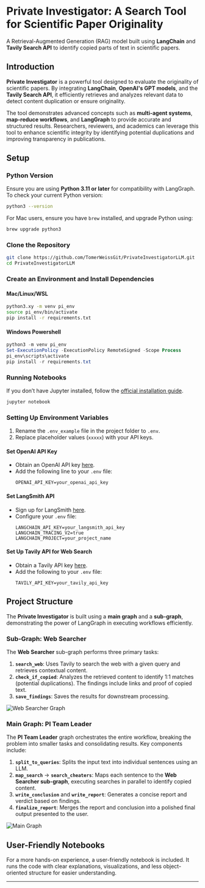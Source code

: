 # Private Investigator: A Search Tool for Scientific Paper Originality
A Retrieval-Augmented Generation (RAG) model built using **LangChain** and **Tavily Search API** to identify copied parts of text in scientific papers.

## Introduction
**Private Investigator** is a powerful tool designed to evaluate the originality of scientific papers. By integrating **LangChain**, **OpenAI's GPT models**, and the **Tavily Search API**, it efficiently retrieves and analyzes relevant data to detect content duplication or ensure originality.

The tool demonstrates advanced concepts such as **multi-agent systems**, **map-reduce workflows**, and **LangGraph** to provide accurate and structured results. Researchers, reviewers, and academics can leverage this tool to enhance scientific integrity by identifying potential duplications and improving transparency in publications.

## Setup

### Python Version
Ensure you are using **Python 3.11 or later** for compatibility with LangGraph. To check your current Python version:
```bash
python3 --version
```
For Mac users, ensure you have `brew` installed, and upgrade Python using:
```bash
brew upgrade python3
```

### Clone the Repository
```bash
git clone https://github.com/TomerWeissGit/PrivateInvestigatorLLM.git
cd PrivateInvestigatorLLM
```

### Create an Environment and Install Dependencies
#### Mac/Linux/WSL
```bash
python3.xy -m venv pi_env
source pi_env/bin/activate
pip install -r requirements.txt
```
#### Windows Powershell
```powershell
python3 -m venv pi_env
Set-ExecutionPolicy -ExecutionPolicy RemoteSigned -Scope Process
pi_env\scripts\activate
pip install -r requirements.txt
```

### Running Notebooks
If you don’t have Jupyter installed, follow the [official installation guide](https://jupyter.org/install).
```bash
jupyter notebook
```

### Setting Up Environment Variables
1. Rename the `.env_example` file in the project folder to `.env`.
2. Replace placeholder values (`xxxxx`) with your API keys.

#### Set OpenAI API Key
- Obtain an OpenAI API key [here](https://openai.com/index/openai-api/).
- Add the following line to your `.env` file:
  ```
  OPENAI_API_KEY=your_openai_api_key
  ```

#### Set LangSmith API
- Sign up for LangSmith [here](https://smith.langchain.com/).
- Configure your `.env` file:
  ```
  LANGCHAIN_API_KEY=your_langsmith_api_key
  LANGCHAIN_TRACING_V2=true
  LANGCHAIN_PROJECT=your_project_name
  ```

#### Set Up Tavily API for Web Search
- Obtain a Tavily API key [here](https://tavily.com/).
- Add the following to your `.env` file:
  ```
  TAVILY_API_KEY=your_tavily_api_key
  ```

## Project Structure
The **Private Investigator** is built using a **main graph** and a **sub-graph**, demonstrating the power of LangGraph in executing workflows efficiently.

### Sub-Graph: Web Searcher
The **Web Searcher** sub-graph performs three primary tasks:
1. **`search_web`**: Uses Tavily to search the web with a given query and retrieves contextual content.
2. **`check_if_copied`**: Analyzes the retrieved content to identify 1:1 matches (potential duplications). The findings include links and proof of copied text.
3. **`save_findings`**: Saves the results for downstream processing.

![Web Searcher Graph](https://github.com/user-attachments/assets/67b4bf75-6ce0-4839-abd9-6ab0f4cc3f43)

### Main Graph: PI Team Leader
The **PI Team Leader** graph orchestrates the entire workflow, breaking the problem into smaller tasks and consolidating results. Key components include:

1. **`split_to_queries`**: Splits the input text into individual sentences using an LLM.
2. **`map_search`** -> **`search_cheaters`**: Maps each sentence to the **Web Searcher sub-graph**, executing searches in parallel to identify copied content.
3. **`write_conclusion`** and **`write_report`**: Generates a concise report and verdict based on findings.
4. **`finalize_report`**: Merges the report and conclusion into a polished final output presented to the user.

![Main Graph](https://github.com/user-attachments/assets/3c33a86d-7b24-41ff-83d2-cc710ef1ccc5)

## User-Friendly Notebooks
For a more hands-on experience, a user-friendly notebook is included. It runs the code with clear explanations, visualizations, and less object-oriented structure for easier understanding.

---
